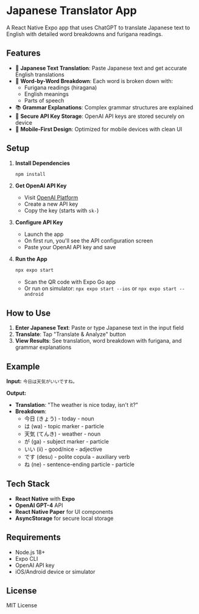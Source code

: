 # Japanese Translator App

A React Native Expo app that uses ChatGPT to translate Japanese text to English with detailed word breakdowns and furigana readings.

## Features

- 🎌 **Japanese Text Translation**: Paste Japanese text and get accurate English translations
- 📖 **Word-by-Word Breakdown**: Each word is broken down with:
  - Furigana readings (hiragana)
  - English meanings
  - Parts of speech
- 📚 **Grammar Explanations**: Complex grammar structures are explained
- 🔐 **Secure API Key Storage**: OpenAI API keys are stored securely on device
- 📱 **Mobile-First Design**: Optimized for mobile devices with clean UI

## Setup

1. **Install Dependencies**
   ```bash
   npm install
   ```

2. **Get OpenAI API Key**
   - Visit [OpenAI Platform](https://platform.openai.com/api-keys)
   - Create a new API key
   - Copy the key (starts with `sk-`)

3. **Configure API Key**
   - Launch the app
   - On first run, you'll see the API configuration screen
   - Paste your OpenAI API key and save

4. **Run the App**
   ```bash
   npx expo start
   ```
   - Scan the QR code with Expo Go app
   - Or run on simulator: `npx expo start --ios` or `npx expo start --android`

## How to Use

1. **Enter Japanese Text**: Paste or type Japanese text in the input field
2. **Translate**: Tap "Translate & Analyze" button
3. **View Results**: See translation, word breakdown with furigana, and grammar explanations

## Example

**Input:** `今日は天気がいいですね。`

**Output:**
- **Translation**: "The weather is nice today, isn't it?"
- **Breakdown**:
  - 今日 (きょう) - today - noun
  - は (wa) - topic marker - particle
  - 天気 (てんき) - weather - noun
  - が (ga) - subject marker - particle
  - いい (ii) - good/nice - adjective
  - です (desu) - polite copula - auxiliary verb
  - ね (ne) - sentence-ending particle - particle

## Tech Stack

- **React Native** with **Expo**
- **OpenAI GPT-4** API
- **React Native Paper** for UI components
- **AsyncStorage** for secure local storage

## Requirements

- Node.js 18+
- Expo CLI
- OpenAI API key
- iOS/Android device or simulator

## License

MIT License
